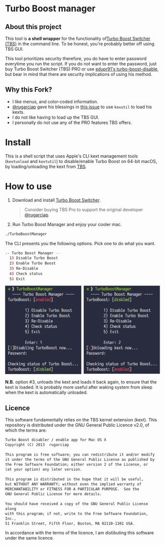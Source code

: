 # Turbo Boost manager

## About this project

This tool is **a shell wrapper** for the functionality of[Turbo Boost Switcher (TBS)](https://github.com/rugarciap/Turbo-Boost-Switcher) in the command line. To be honest, you're probably better off using TBS GUI. 

This tool prioritizes security therefore, you do have to enter password everytime you run the script. If you do not want to enter the password, just buy Turbo Boost Switcher (TBS) PRO or use [edupr91's turbo-boost-disable](https://github.com/edupr91/turbo-boost-disable), but bear in mind that there are security implications of using his method.

## Why this Fork?

+ I like menus, and color-coded information.
+ [@rugarciap](https://github.com/rugarciap) gave his blessings in [this issue](https://github.com/rugarciap/Turbo-Boost-Switcher/issues/115) to use `kexutil` to load his kexts.
+ I do not like having to load up the TBS GUI.
+ I personally do not use any of the PRO features TBS offers.

# Install

This is a shell script that uses Apple's CLI kext management tools (`kextunload` and `kextutil`) to disable/enable Turbo Boost on 64-bit macOS, by loading/unloading the kext from [TBS](https://github.com/rugarciap/Turbo-Boost-Switcher).


# How to use
1. Download and install  [Turbo Boost Switcher](https://github.com/rugarciap/Turbo-Boost-Switcher).

   > Consider buying TBS Pro to support the original developer  [@rugarciap](https://github.com/rugarciap).

2. Run Turbo Boost Manager and enjoy your cooler mac.

  ```sh
  ./TurboBoostManager
  ```
  The CLI presents you the following options. Pick one to do what you want.

  ```sh
 -- Turbo Boost Manager --
	1) Disable Turbo Boost
	2) Enable Turbo Boost
	3) Re-Disable
	4) Check status
	5) Exit
  ```
  
  ![example](assets/example.png)
  
  **N.B.** option #3, unloads the kext and loads it back again, to ensure that the kext is loaded. It is probably more useful after waking system from sleep when the kext is automatically unloaded.

## Licence
This software fundamentally relies on the TBS kernel extension (kext).
This repository is distributed under the GNU General Public Licence v2.0, of which the terms are:

```
Turbo Boost disabler / enable app for Mac OS X
Copyright (C) 2013  rugarciap

This program is free software; you can redistribute it and/or modify
it under the terms of the GNU General Public License as published by
the Free Software Foundation; either version 2 of the License, or
(at your option) any later version.

This program is distributed in the hope that it will be useful,
but WITHOUT ANY WARRANTY; without even the implied warranty of
MERCHANTABILITY or FITNESS FOR A PARTICULAR PURPOSE.  See the
GNU General Public License for more details.

You should have received a copy of the GNU General Public License along
with this program; if not, write to the Free Software Foundation, Inc.,
51 Franklin Street, Fifth Floor, Boston, MA 02110-1301 USA.
```

In accordance with the terms of the licence, I am distibuting this software under the same licence.